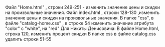 Файл "Home.html" , строки 249-251 - изменить значение цены и скидки на произвольные значения.
Файл index.html , строки 128-130 ,изменить значение цены и скидки на произвольные значения.
В папке "css", в файле "catalog-home.css" , в строке 54 изменить значение атрибута "color" с "white", на "red"
Для Никиты Денисовича:
В файле Home.html, строка 120, изменить процент скидки
В папке css в файле catalog.css удалить строки 51-55
